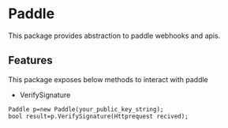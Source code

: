 ﻿
# Paddle
This package provides abstraction to paddle webhooks and apis.



## Features

This package exposes below methods to interact with paddle

- VerifySignature
```
Paddle p=new Paddle(your_public_key_string);
bool result=p.VerifySignature(Httprequest recived);
```
```